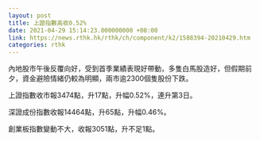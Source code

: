 ```yaml
---
layout: post
title: 上證指數高收0.52%
date: 2021-04-29 15:14:23.000000000 +08:00
link: https://news.rthk.hk/rthk/ch/component/k2/1588394-20210429.htm
categories: rthk
---
```


內地股市午後反覆向好，受到首季業績表現好帶動，多隻白馬股造好，但假期前夕，資金避險情緒仍較為明顯，兩市逾2300個隻股份下跌。

上證指數收市報3474點，升17點，升幅0.52%，連升第3日。

深證成份指數收報14464點，升65點，升幅0.46%。

創業板指數變動不大，收報3051點，升不足1點。
